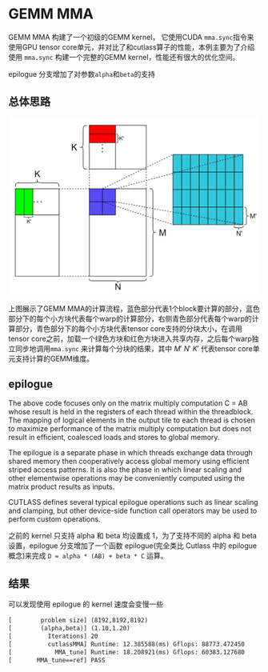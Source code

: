 # GEMM MMA

GEMM MMA 构建了一个初级的GEMM kernel， 它使用CUDA `mma.sync`指令来使用GPU tensor core单元，并对比了和cutlass算子的性能，本例主要为了介绍使用 `mma.sync` 构建一个完整的GEMM kernel，性能还有很大的优化空间。

epilogue 分支增加了对参数`alpha`和`beta`的支持

## 总体思路

<img src="pic/gemm_vec.png" title="" alt="" width="600">

上图展示了GEMM MMA的计算流程，蓝色部分代表1个block要计算的部分，蓝色部分下的每个小方块代表每个warp的计算部分，右侧青色部分代表每个warp的计算部分，青色部分下的每个小方块代表tensor core支持的分块大小，在调用tensor core之前，加载一个绿色方块和红色方块进入共享内存，之后每个warp独立同步地调用`mma.sync` 来计算每个分块的结果，其中 $M'$ $N'$ $K'$ 代表tensor core单元支持计算的GEMM维度。

## epilogue

The above code focuses only on the matrix multiply computation C = AB whose result is held in the registers of each thread within the threadblock. The mapping of logical elements in the output tile to each thread is chosen to maximize performance of the matrix multiply computation but does not result in efficient, coalesced loads and stores to global memory.

The epilogue is a separate phase in which threads exchange data through shared memory then cooperatively access global memory using efficient striped access patterns. It is also the phase in which linear scaling and other elementwise operations may be conveniently computed using the matrix product results as inputs.

CUTLASS defines several typical epilogue operations such as linear scaling and clamping, but other device-side function call operators may be used to perform custom operations.

之前的 kernel 只支持 alpha 和 beta 均设置成 1，为了支持不同的 alpha 和 beta 设置，epilogue 分支增加了一个函数 epilogue(完全类比 Cutlass 中的 epilogue概念)来完成 `D = alpha * (AB) + beta * C` 运算。

## 结果

可以发现使用 epilogue 的 kernel 速度会变慢一些 

```
[        problem size] (8192,8192,8192)
[        (alpha,beta)] (1.10,1.20)
[          Iterations] 20
[          cutlassMMA] Runtime: 12.385588(ms) Gflops: 88773.472450
[            MMA_tune] Runtime: 18.208921(ms) Gflops: 60383.127680
[       MMA_tune==ref] PASS
```
